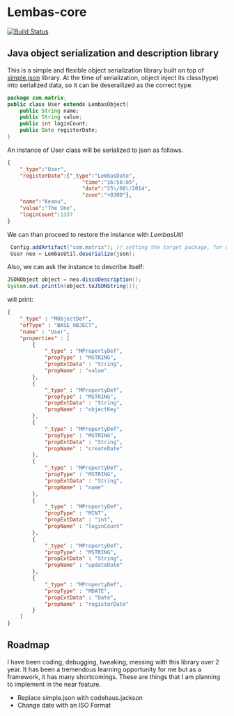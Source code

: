 # Lembas-core

[![Build Status](https://travis-ci.org/anlcan/Lembas-core.svg?branch=master)](https://travis-ci.org/anlcan/Lembas-core)

## Java object serialization and description library

This is a simple and flexible object serialization library built on top of [simple.json](https://code.google.com/p/json-simple/) library. At the time of serialization, object
inject its class(type) into serialized data, so it can be deserailized as the correct type.

``` java
package com.matrix;
public class User extends LembasObject{
    public String name;
    public String value;
    public int loginCount;
    public Date registerDate;
}
```

An instance of User class will be serialized to json as follows.

```json
{
    "_type":"User",
    "registerDate":{"_type":"LembasDate",
                        "time":"16:58:05",
                        "date":"25\/08\/2014",
                        "zone":"+0300"},
    "name":"Keanu",
    "value":"The One",
    "loginCount":1337
}
```

We can  than proceed to restore the instance with *LembasUtil*
``` java
 Config.addArtifact("com.matrix"); // setting the target package, for once
 User neo = LembasUtil.deserialize(json);
```

Also, we can ask the instance to describe itself:

``` java
JSONObject object = neo.discoDescription();
System.out.println(object.toJSONString());
```
will print:

``` json
{
	"_type" : "MObjectDef",
	"ofType" : "BASE_OBJECT",
	"name" : "User",
	"properties" : [
		{
			"_type" : "MPropertyDef",
			"propType" : "MSTRING",
			"propExtData" : "String",
			"propName" : "value"
		},
		{
			"_type" : "MPropertyDef",
			"propType" : "MSTRING",
			"propExtData" : "String",
			"propName" : "objectKey"
		},
		{
			"_type" : "MPropertyDef",
			"propType" : "MSTRING",
			"propExtData" : "String",
			"propName" : "createDate"
		},
		{
			"_type" : "MPropertyDef",
			"propType" : "MSTRING",
			"propExtData" : "String",
			"propName" : "name"
		},
		{
			"_type" : "MPropertyDef",
			"propType" : "MINT",
			"propExtData" : "int",
			"propName" : "loginCount"
		},
		{
			"_type" : "MPropertyDef",
			"propType" : "MSTRING",
			"propExtData" : "String",
			"propName" : "updateDate"
		},
		{
			"_type" : "MPropertyDef",
			"propType" : "MDATE",
			"propExtData" : "Date",
			"propName" : "registerDate"
		}
	]
}
```


## Roadmap

I have been coding, debugging, tweaking, messing with this library over 2 year. It has been a tremendous
 learning opportunity for me but as a framework, it has many shortcomings.
These are things that I am planning to implement in the near feature.

- Replace simple.json with codehaus.jackson
- Change date with an ISO Format


